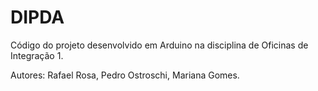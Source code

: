 # DIPDA
Código do projeto desenvolvido em Arduino na disciplina de Oficinas de Integração 1.

Autores: Rafael Rosa, Pedro Ostroschi, Mariana Gomes.
